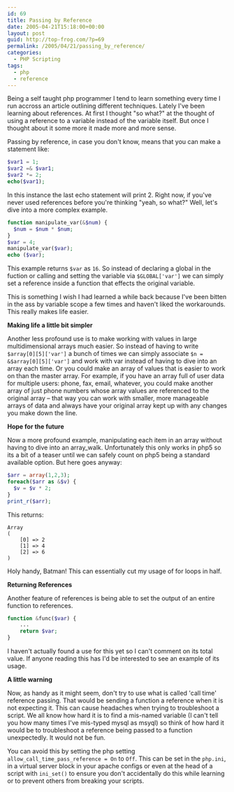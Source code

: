 ```yaml
---
id: 69
title: Passing by Reference
date: 2005-04-21T15:18:00+00:00
layout: post
guid: http://top-frog.com/?p=69
permalink: /2005/04/21/passing_by_reference/
categories:
  - PHP Scripting
tags:
  - php
  - reference
---
```

Being a self taught php programmer I tend to learn something every time I run accross an article outlining different techniques. Lately I've been learning about references. At first I thought "so what?" at the thought of using a reference to a variable instead of the variable itself. But once I thought about it some more it made more and more sense.

Passing by reference, in case you don't know, means that you can make a statement like:

``` php
$var1 = 1;
$var2 =& $var1;
$var2 *= 2;
echo($var1);
```

In this instance the last echo statement will print 2. Right now, if you've never used references before you're thinking "yeah, so what?" Well, let's dive into a more complex example.

``` php
function manipulate_var(&$num) {
  $num = $num * $num;
}
$var = 4;
manipulate_var($var);
echo ($var);
```

This example returns `$var` as `16`. So instead of declaring a global in the fuction or calling and setting the variable via `$GLOBAL['var']` we can simply set a reference inside a function that effects the original variable.

This is something I wish I had learned a while back because I've been bitten in the ass by variable scope a few times and haven't liked the workarounds. This really makes life easier.

**Making life a little bit simpler**

Another less profound use is to make working with values in large multidimensional arrays much easier. So instead of having to write `$array[0][5]['var']` a bunch of times we can simply associate `$n = &$array[0][5]['var']` and work with var instead of having to dive into an array each time. Or you could make an array of values that is easier to work on than the master array. For example, if you have an array full of user data for multiple users: phone, fax, email, whatever, you could make another array of just phone numbers whose array values are referenced to the original array – that way you can work with smaller, more manageable arrays of data and always have your original array kept up with any changes you make down the line.

**Hope for the future**

Now a more profound example, manipulating each item in an array without having to dive into an array_walk. Unfortunately this only works in php5 so its a bit of a teaser until we can safely count on php5 being a standard available option. But here goes anyway:

``` php
$arr = array(1,2,3);
foreach($arr as &$v) {
  $v = $v * 2;    
}
print_r($arr);
```

This returns:

```
Array
(
    [0] => 2
    [1] => 4
    [2] => 6
)
```

Holy handy, Batman! This can essentially cut my usage of for loops in half.

**Returning References**

Another feature of references is being able to set the output of an entire function to references.

``` php
function &func($var) {
    ...
    return $var;
}
```

I haven't actually found a use for this yet so I can't comment on its total value. If anyone reading this has I'd be interested to see an example of its usage.

**A little warning**

Now, as handy as it might seem, don't try to use what is called 'call time' reference passing. That would be sending a function a reference when it is not expecting it. This can cause headaches when trying to troubleshoot a script. We all know how hard it is to find a mis-named variable (I can't tell you how many times I've mis-typed mysql as msyql) so think of how hard it would be to troubleshoot a reference being passed to a function unexpectedly. It would not be fun.

You can avoid this by setting the php setting `allow_call_time_pass_reference = On` to `Off`. This can be set in the `php.ini`, in a virtual server block in your apache configs or even at the head of a script with `ini_set()` to ensure you don't accidentally do this while learning or to prevent others from breaking your scripts.